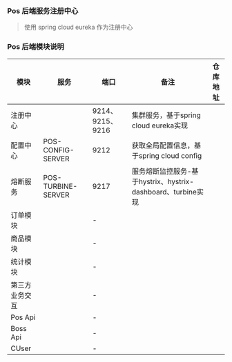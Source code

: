 ### Pos 后端服务注册中心
> 使用 spring cloud eureka 作为注册中心

### Pos 后端模块说明

| 模块 |服务| 端口 | 备注 |仓库地址
| --- | --- | --- | --- | --- |
|  注册中心 | | 9214、9215、9216 | 集群服务，基于spring cloud eureka实现 |
|  配置中心 | POS-CONFIG-SERVER| 9212 | 获取全局配置信息，基于spring cloud config | |
|  熔断服务 |  POS-TURBINE-SERVER| 9217 | 服务熔断监控服务-基于hystrix、hystrix-dashboard、turbine实现| |
|  订单模块 | | - |  | |
|  商品模块 | | - |  | |
|  统计模块 | | - |  | |
|  第三方业务交互 | | - |  | |
|  Pos Api | | - |  | |
|  Boss Api| | - |  | |
|  CUser | | - |  | |
